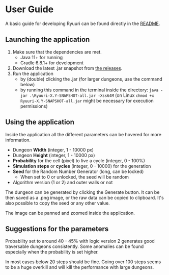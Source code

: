 # User Guide

A basic guide for developing Ryuuri can be found directly in the [README](../README.md).

## Launching the application

1. Make sure that the dependencies are met.
   - Java 11+ for running
   - Gradle 6.8.1+ for development
2. Download the latest .jar snapshot from [the releases](https://github.com/Luukuton/Ryuuri-tiralab2021/releases).
3. Run the application
   - by (double) clicking the .jar (for larger dungeons, use the command below)
   - by running this command in the terminal inside the directory: `java -jar .\Ryuuri-X.Y-SNAPSHOT-all.jar -Xss64M` (on Linux `chmod +x Ryuuri-X.Y-SNAPSHOT-all.jar` might be necessary for execution permissions)

## Using the application

Inside the application all the different parameters can be hovered for more information.

- Dungeon **Width** (integer, 1 - 10000 px)
- Dungeon **Height** (integer, 1 - 10000 px)
- **Probability** for the cell (pixel) to live a cycle (integer, 0 - 100%)
- **Simulation steps** or **cycles** (integer, 0 - 10000) for the generation
- **Seed** for the Random Number Generator (long, can be locked)
  - When set to 0 or unlocked, the seed will be random
- Algorithm version (1 or 2) and outer walls or not

The dungeon can be generated by clicking the Generate button. 
It can be then saved as a .png image, or the raw data can be copied to clipboard. It's also possible to copy the seed or any other value.

The image can be panned and zoomed inside the application.

## Suggestions for the parameters

Probability set to around 40 - 45% with logic version 2 generates good traversable dungeons consistently. 
Some anomalies can be found especially when the probability is set higher.

In most cases below 20 steps should be fine. Going over 100 steps seems to be a huge overkill and will kill the performance with large dungeons.

